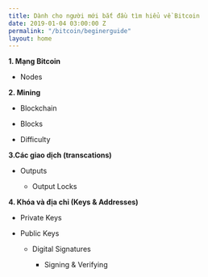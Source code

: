 ```yaml
---
title: Dành cho người mới bắt đầu tìm hiểu về Bitcoin
date: 2019-01-04 03:00:00 Z
permalink: "/bitcoin/beginerguide"
layout: home
---
```


**1. Mạng Bitcoin**

* Nodes

**2. Mining**

* Blockchain

* Blocks

* Difficulty

**3.Các giao dịch (transcations)**

* Outputs

  - Output Locks

**4. Khóa và địa chỉ (Keys & Addresses)**

* Private Keys

* Public Keys

  - Digital Signatures

    * Signing & Verifying